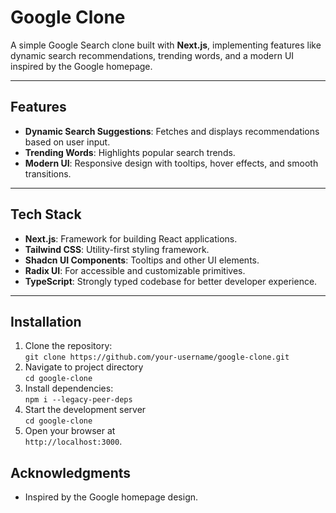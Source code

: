 # Google Clone

A simple Google Search clone built with **Next.js**, implementing features like dynamic search recommendations, trending words, and a modern UI inspired by the Google homepage.

---

## Features

- **Dynamic Search Suggestions**: Fetches and displays recommendations based on user input.
- **Trending Words**: Highlights popular search trends.
- **Modern UI**: Responsive design with tooltips, hover effects, and smooth transitions.

---

## Tech Stack

- **Next.js**: Framework for building React applications.
- **Tailwind CSS**: Utility-first styling framework.
- **Shadcn UI Components**: Tooltips and other UI elements.
- **Radix UI**: For accessible and customizable primitives.
- **TypeScript**: Strongly typed codebase for better developer experience.

---

## Installation

1. Clone the repository:\
   `git clone https://github.com/your-username/google-clone.git`
2. Navigate to project directory\
   `cd google-clone`
3. Install dependencies:\
   `npm i --legacy-peer-deps`
4. Start the development server\
   `cd google-clone`
5. Open your browser at\
   `http://localhost:3000`.

## Acknowledgments

- Inspired by the Google homepage design.

